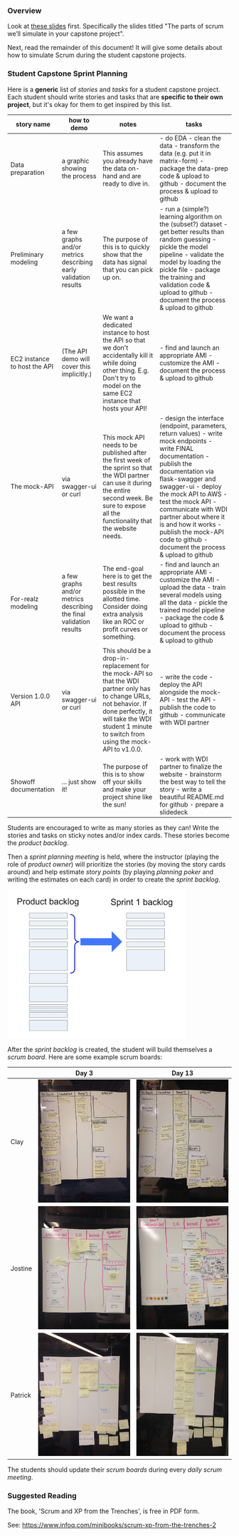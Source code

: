 
### Overview

Look at [these slides](https://docs.google.com/a/galvanize.com/presentation/d/1eT1KkCAmcTigXqQy6eMM7NzfVNby_SvASszQySRgcbU/edit?usp=sharing) first. Specifically the slides titled "The parts of scrum we’ll simulate in your capstone project".

Next, read the remainder of this document! It will give some details about how to simulate Scrum during the student capstone projects.


### Student Capstone Sprint Planning

Here is a __generic__ list of _stories_ and _tasks_ for a student capstone project. Each student should write stories and tasks that are __specific to their own project__, but it's okay for them to get inspired by this list.

| story name                   | how to demo                                                         | notes                                                                                                                                                                                                                      | tasks                                                                                                                                                                                                                                                                                                                                                                           |
|------------------------------|---------------------------------------------------------------------|----------------------------------------------------------------------------------------------------------------------------------------------------------------------------------------------------------------------------|---------------------------------------------------------------------------------------------------------------------------------------------------------------------------------------------------------------------------------------------------------------------------------------------------------------------------------------------------------------------------------|
| Data preparation             | a graphic showing the process                                       | This assumes you already have the data on-hand and are ready to dive in.                                                                                                                                                   | - do EDA - clean the data - transform the data (e.g. put it in matrix-form) - package the data-prep code & upload to github - document the process & upload to github                                                                                                                                                                                                           |
| Preliminary modeling         | a few graphs and/or metrics describing early validation results     | The purpose of this is to quickly show that the data has signal that you can pick up on.                                                                                                                                   | - run a (simple?) learning algorithm on the (subset?) dataset - get better results than random guessing - pickle the model pipeline - validate the model by loading the pickle file - package the training and validation code & upload to github - document the process & upload to github                                                                                     |
| EC2 instance to host the API | (The API demo will cover this implicitly.)                          | We want a dedicated instance to host the API so that we don't accidentally kill it while doing other thing. E.g. Don't try to model on the same EC2 instance that hosts your API!                                          | - find and launch an appropriate AMI - customize the AMI - document the process & upload to github                                                                                                                                                                                                                                                                              |
| The mock-API                 | via swagger-ui or curl                                              | This mock API needs to be published after the first week of the sprint so that the WDI partner can use it during the entire second week. Be sure to expose all the functionality that the website needs.                   | - design the interface (endpoint, parameters, return values) - write mock endpoints - write FINAL documentation - publish the documentation via flask-swagger and swagger-ui - deploy the mock API to AWS - test the mock API - communicate with WDI partner about where it is and how it works - publish the mock-API code to github - document the process & upload to github |
| For-realz modeling           | a few graphs and/or metrics describing the final validation results | The end-goal here is to get the best results possible in the allotted time. Consider doing extra analysis like an ROC or profit curves or something.                                                                       | - find and launch an appropriate AMI - customize the AMI - upload the data - train several models using all the data - pickle the trained model pipeline - package the code & upload to github - document the process & upload to github                                                                                                                                        |
| Version 1.0.0 API            | via swagger-ui or curl                                              | This should be a drop-in-replacement for the mock-API so that the WDI partner only has to change URLs, not behavior. If done perfectly, it will take the WDI student 1 minute to switch from using the mock-API to v1.0.0. | - write the code - deploy the API alongside the mock-API - test the API - publish the code to github - communicate with WDI partner                                                                                                                                                                                                                                             |
| Showoff documentation        | ... just show it!                                                   | The purpose of this is to show off your skills and make your project shine like the sun!                                                                                                                                   | - work with WDI partner to finalize the website - brainstorm the best way to tell the story - write a beautiful README.md for github - prepare a slidedeck                                                                                                                                                                                                                      |

Students are encouraged to write as many stories as they can! Write the stories and tasks on sticky notes and/or index cards. These stories become the _product backlog_.

Then a _sprint planning meeting_ is held, where the instructor (playing the role of _product owner_) will prioritize the stories (by moving the story cards around) and help estimate _story points_ (by playing _planning poker_ and writing the estimates on each card) in order to create the _sprint backlog_.

![Product Backlog to Sprint Backlog](images/sprint_planning.png)

After the _sprint backlog_ is created, the student will build themselves a _scrum board_. Here are some example scrum boards:

|         | Day 3 | Day 13 |
|---------|-------|--------|
| Clay    | <img src="images/clay_day3.JPG"> | <img src="images/clay_day13.JPG"> |
| Jostine | <img src="images/jostine_day3.JPG"> | <img src="images/jostine_day13.JPG"> |
| Patrick | <img src="images/pat_day3.JPG"> | <img src="images/pat_day13.JPG"> |

The students should update their _scrum boards_ during every _daily scrum meeting_.

### Suggested Reading

The book, 'Scrum and XP from the Trenches', is free in PDF form.

See: https://www.infoq.com/minibooks/scrum-xp-from-the-trenches-2
